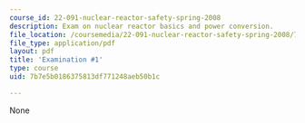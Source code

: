 ```yaml
---
course_id: 22-091-nuclear-reactor-safety-spring-2008
description: Exam on nuclear reactor basics and power conversion.
file_location: /coursemedia/22-091-nuclear-reactor-safety-spring-2008/7b7e5b0186375813df771248aeb50b1c_MIT22_091S08_exam01.pdf
file_type: application/pdf
layout: pdf
title: 'Examination #1'
type: course
uid: 7b7e5b0186375813df771248aeb50b1c

---
```

None